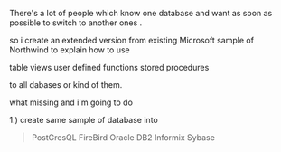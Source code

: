 There's a lot of people which know one database
and want as soon as possible to switch to another
ones .

so i create an extended version from existing Microsoft sample of
Northwind to explain how to use

table
views
user defined functions
stored procedures

to all dabases or kind of them.

what missing and i'm going to do

1.) create same sample of database into

> PostGresQL
> FireBird
> Oracle
> DB2
> Informix
> Sybase


